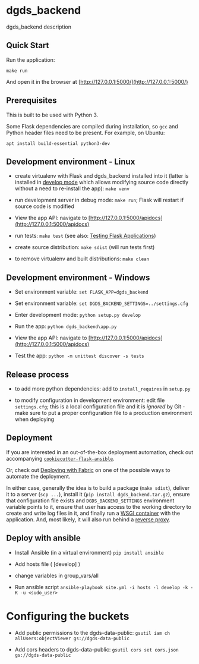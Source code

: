 # dgds_backend

dgds_backend description

## Quick Start

Run the application:

    make run

And open it in the browser at [http://127.0.0.1:5000/](http://127.0.0.1:5000/)


## Prerequisites

This is built to be used with Python 3.

Some Flask dependencies are compiled during installation, so `gcc` and Python header files need to be present.
For example, on Ubuntu:

    apt install build-essential python3-dev


## Development environment - Linux

 - create virtualenv with Flask and dgds_backend installed into it (latter is installed in
   [develop mode](http://setuptools.readthedocs.io/en/latest/setuptools.html#development-mode) which allows
   modifying source code directly without a need to re-install the app): `make venv`

 - run development server in debug mode: `make run`; Flask will restart if source code is modified

 - View the app API: navigate to [http://127.0.0.1:5000/apidocs](http://127.0.0.1:5000/apidocs)

 - run tests: `make test` (see also: [Testing Flask Applications](http://flask.pocoo.org/docs/0.12/testing/))

 - create source distribution: `make sdist` (will run tests first)

 - to remove virtualenv and built distributions: `make clean`

## Development environment - Windows

 - Set environment variable: `set FLASK_APP=dgds_backend`

 - Set environment variable: `set DGDS_BACKEND_SETTINGS=../settings.cfg`

 - Enter development mode: `python setup.py develop`

 - Run the app: `python dgds_backend\app.py`

 - View the app API: navigate to [http://127.0.0.1:5000/apidocs](http://127.0.0.1:5000/apidocs)

 - Test the app: `python -m unittest discover -s tests`

## Release process

 - to add more python dependencies: add to `install_requires` in `setup.py`

 - to modify configuration in development environment: edit file `settings.cfg`; this is a local configuration file
   and it is *ignored* by Git - make sure to put a proper configuration file to a production environment when
   deploying


## Deployment

If you are interested in an out-of-the-box deployment automation, check out accompanying
[`cookiecutter-flask-ansible`](https://github.com/candidtim/cookiecutter-flask-ansible).

Or, check out [Deploying with Fabric](http://flask.pocoo.org/docs/0.12/patterns/fabric/#fabric-deployment) on one of the
possible ways to automate the deployment.

In either case, generally the idea is to build a package (`make sdist`), deliver it to a server (`scp ...`),
install it (`pip install dgds_backend.tar.gz`), ensure that configuration file exists and
`DGDS_BACKEND_SETTINGS` environment variable points to it, ensure that user has access to the
working directory to create and write log files in it, and finally run a
[WSGI container](http://flask.pocoo.org/docs/0.12/deploying/wsgi-standalone/) with the application.
And, most likely, it will also run behind a
[reverse proxy](http://flask.pocoo.org/docs/0.12/deploying/wsgi-standalone/#proxy-setups).

## Deploy with ansible

- Install Ansible (in a virtual environment) `pip install ansible`

- Add hosts file ( [develop] )

- change variables in group_vars/all

- Run ansible script `ansible-playbook site.yml -i hosts -l develop -k -K -u <sudo_user>`

# Configuring the buckets

- Add public permissions to the dgds-data-public: `gsutil iam ch allUsers:objectViewer gs://dgds-data-public`

- Add cors headers to dgds-data-public: `gsutil cors set cors.json  gs://dgds-data-public`
